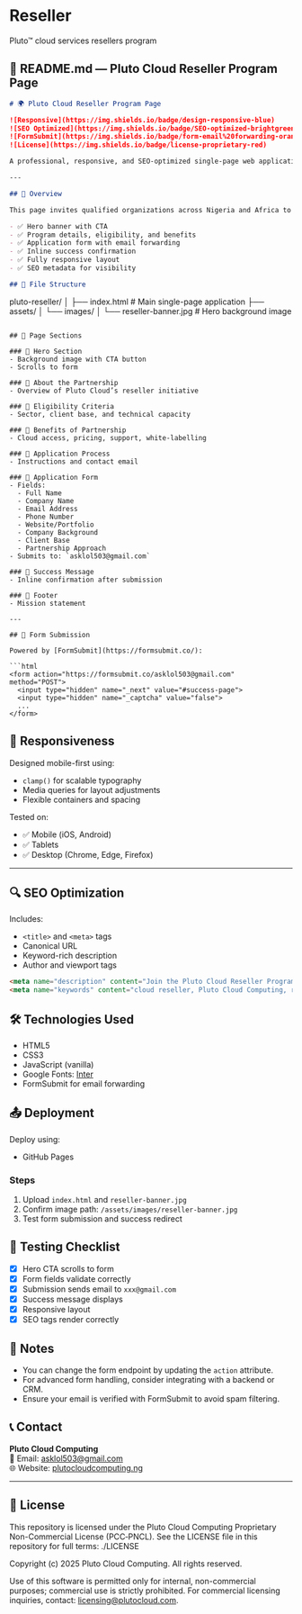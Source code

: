 # Reseller
Pluto™  cloud services resellers program

## 📘 README.md — Pluto Cloud Reseller Program Page

```markdown
# 🌍 Pluto Cloud Reseller Program Page

![Responsive](https://img.shields.io/badge/design-responsive-blue)
![SEO Optimized](https://img.shields.io/badge/SEO-optimized-brightgreen)
![FormSubmit](https://img.shields.io/badge/form-email%20forwarding-orange)
![License](https://img.shields.io/badge/license-proprietary-red)

A professional, responsive, and SEO-optimized single-page web application for Pluto Cloud Computing’s Reseller Partnership Program. Built with HTML, CSS, and FormSubmit — no backend required.

---

## 🚀 Overview

This page invites qualified organizations across Nigeria and Africa to become authorized resellers of Pluto Cloud’s secure and scalable cloud infrastructure. It includes:

- ✅ Hero banner with CTA
- ✅ Program details, eligibility, and benefits
- ✅ Application form with email forwarding
- ✅ Inline success confirmation
- ✅ Fully responsive layout
- ✅ SEO metadata for visibility

## 📁 File Structure

```
pluto-reseller/
│
├── index.html          # Main single-page application
├── assets/
│   └── images/
│       └── reseller-banner.jpg  # Hero background image
```

## 📄 Page Sections

### 🔹 Hero Section
- Background image with CTA button
- Scrolls to form

### 🔹 About the Partnership
- Overview of Pluto Cloud’s reseller initiative

### 🔹 Eligibility Criteria
- Sector, client base, and technical capacity

### 🔹 Benefits of Partnership
- Cloud access, pricing, support, white-labelling

### 🔹 Application Process
- Instructions and contact email

### 🔹 Application Form
- Fields:
  - Full Name
  - Company Name
  - Email Address
  - Phone Number
  - Website/Portfolio
  - Company Background
  - Client Base
  - Partnership Approach
- Submits to: `asklol503@gmail.com`

### 🔹 Success Message
- Inline confirmation after submission

### 🔹 Footer
- Mission statement

---

## 📧 Form Submission

Powered by [FormSubmit](https://formsubmit.co/):

```html
<form action="https://formsubmit.co/asklol503@gmail.com" method="POST">
  <input type="hidden" name="_next" value="#success-page">
  <input type="hidden" name="_captcha" value="false">
  ...
</form>
```

## 📱 Responsiveness

Designed mobile-first using:

- `clamp()` for scalable typography
- Media queries for layout adjustments
- Flexible containers and spacing

Tested on:

- ✅ Mobile (iOS, Android)
- ✅ Tablets
- ✅ Desktop (Chrome, Edge, Firefox)

---

## 🔍 SEO Optimization

Includes:

- `<title>` and `<meta>` tags
- Canonical URL
- Keyword-rich description
- Author and viewport tags

```html
<meta name="description" content="Join the Pluto Cloud Reseller Program and become an authorized distributor of secure, scalable cloud solutions across Nigeria and Africa. Partner with us today.">
<meta name="keywords" content="cloud reseller, Pluto Cloud Computing, reseller partnership Nigeria, cloud storage distributor, reseller program Africa, cloud infrastructure, cloud hosting reseller">
```

## 🛠️ Technologies Used

- HTML5
- CSS3
- JavaScript (vanilla)
- Google Fonts: [Inter](https://fonts.google.com/specimen/Inter)
- FormSubmit for email forwarding

## 📤 Deployment

Deploy using:

- GitHub Pages

### Steps

1. Upload `index.html` and `reseller-banner.jpg`
2. Confirm image path: `/assets/images/reseller-banner.jpg`
3. Test form submission and success redirect

## 🧪 Testing Checklist

- [x] Hero CTA scrolls to form
- [x] Form fields validate correctly
- [x] Submission sends email to `xxx@gmail.com`
- [x] Success message displays
- [x] Responsive layout
- [x] SEO tags render correctly

## 📌 Notes

- You can change the form endpoint by updating the `action` attribute.
- For advanced form handling, consider integrating with a backend or CRM.
- Ensure your email is verified with FormSubmit to avoid spam filtering.

## 📞 Contact

**Pluto Cloud Computing**  
📧 Email: [asklol503@gmail.com](mailto:asklol503@gmail.com)  
🌐 Website: [plutocloudcomputing.ng](https://www.plutocloudcomputing.ng)

---

## 📘 License

This repository is licensed under the Pluto Cloud Computing Proprietary Non-Commercial License (PCC‑PNCL). See the LICENSE file in this repository for full terms: ./LICENSE

Copyright (c) 2025 Pluto Cloud Computing. All rights reserved.

Use of this software is permitted only for internal, non-commercial purposes; commercial use is strictly prohibited. For commercial licensing inquiries, contact: licensing@plutocloud.com.
